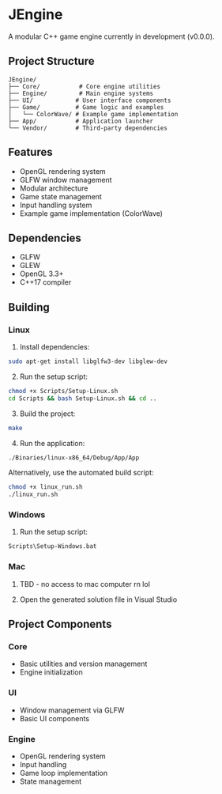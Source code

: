 # JEngine

A modular C++ game engine currently in development (v0.0.0).

## Project Structure

```
JEngine/
├── Core/           # Core engine utilities
├── Engine/         # Main engine systems
├── UI/            # User interface components
├── Game/          # Game logic and examples
│   └── ColorWave/ # Example game implementation
├── App/           # Application launcher
└── Vendor/        # Third-party dependencies
```

## Features

- OpenGL rendering system
- GLFW window management
- Modular architecture
- Game state management
- Input handling system
- Example game implementation (ColorWave)

## Dependencies

- GLFW
- GLEW
- OpenGL 3.3+
- C++17 compiler

## Building

### Linux

1. Install dependencies:
```bash
sudo apt-get install libglfw3-dev libglew-dev
```

2. Run the setup script:
```bash
chmod +x Scripts/Setup-Linux.sh
cd Scripts && bash Setup-Linux.sh && cd ..
```

3. Build the project:
```bash
make
```

4. Run the application:
```bash
./Binaries/linux-x86_64/Debug/App/App
```

Alternatively, use the automated build script:
```bash
chmod +x linux_run.sh
./linux_run.sh
```

### Windows

1. Run the setup script:
```cmd
Scripts\Setup-Windows.bat
```

### Mac

1. TBD - no access to mac computer rn lol

2. Open the generated solution file in Visual Studio

## Project Components

### Core
- Basic utilities and version management
- Engine initialization

### UI
- Window management via GLFW
- Basic UI components

### Engine
- OpenGL rendering system
- Input handling
- Game loop implementation
- State management
